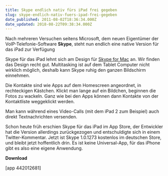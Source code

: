 ```yaml
---
title: Skype endlich nativ fürs iPad frei gegeben
slug: skype-endlich-nativ-fuers-ipad-frei-gegeben
date_published: 2011-08-02T18:36:34.000Z
date_updated: 2018-08-22T09:38:34.000Z
---
```


Nach mehreren Versuchen seitens Microsoft, dem neuen Eigentümer der VoIP-Telefonie-Software **Skype**, steht nun endlich eine native Version für das iPad zur Verfügung

Skype für das iPad lehnt sich am Design für [Skype for Mac](__GHOST_URL__/software-skype-fur-os-x-5-0-ist-da/) an. Wir finden das Design recht gut. Multitasking ist auf dem Tablet Computer nicht wirklich möglich, deshalb kann Skype ruhig den ganzen Bildschirm einnehmen.

Die Kontakte sind wie Apps auf dem Homescreen angeordnet, in rechteckigen Kästchen. Klickt man lange auf ein Bildchen, beginnen die Fotos zu wackeln. Ganz wie bei den Apps können dann Kontakte von der Kontaktliste weggeklickt werden.

Man kann während eines Video-Calls (mit dem iPad 2 zum Beispiel) auch direkt Textnachrichten versenden.

Schon heute früh erschien Skype für das iPad im App Store, der Entwickler hat die Version allerdings zurückgezogen und entschuldigte sich in einem Twitter-Kommentar. Jetzt ist Skype 1.0.1273 kostenlos im deutschen Store, und bleibt jetzt hoffentlich drin. Es ist keine Universal-App, für das iPhone gibt es also eine eigene Anwendung.

**Download**

[app 442012681]
